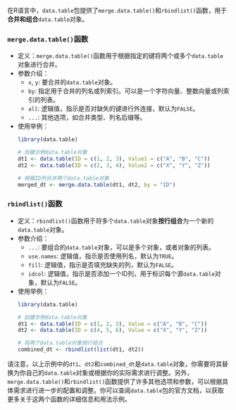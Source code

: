 在R语言中，`data.table`包提供了`merge.data.table()`和`rbindlist()`函数，用于**合并和组合**`data.table`对象。

### `merge.data.table()`函数
   - 定义：`merge.data.table()`函数用于根据指定的键将两个或多个`data.table`对象进行合并。
   - 参数介绍：
     - `x`, `y`: 要合并的`data.table`对象。
     - `by`: 指定用于合并的列名或列索引。可以是一个字符向量、整数向量或列索引的列表。
     - `all`: 逻辑值，指示是否对缺失的键进行外连接，默认为`FALSE`。
     - `...`: 其他选项，如合并类型、列名后缀等。
   - 使用举例：
     ```R
     library(data.table)
     
     # 创建示例data.table对象
     dt1 <- data.table(ID = c(1, 2, 3), Value1 = c("A", "B", "C"))
     dt2 <- data.table(ID = c(2, 3, 4), Value2 = c("X", "Y", "Z"))
     
     # 根据ID列合并两个data.table对象
     merged_dt <- merge.data.table(dt1, dt2, by = "ID")
     ```

### `rbindlist()`函数
   - 定义：`rbindlist()`函数用于将多个`data.table`对象**按行组合**为一个新的`data.table`对象。
   - 参数介绍：
     - `...`: 要组合的`data.table`对象，可以是多个对象，或者对象的列表。
     - `use.names`: 逻辑值，指示是否使用列名，默认为`TRUE`。
     - `fill`: 逻辑值，指示是否填充缺失的列，默认为`FALSE`。
     - `idcol`: 逻辑值，指示是否添加一个ID列，用于标识每个源`data.table`对象，默认为`FALSE`。
   - 使用举例：
     ```R
     library(data.table)
     
     # 创建示例data.table对象
     dt1 <- data.table(ID = c(1, 2, 3), Value = c("A", "B", "C"))
     dt2 <- data.table(ID = c(4, 5, 6), Value = c("X", "Y", "Z"))
     
     # 将两个data.table对象按行组合
     combined_dt <- rbindlist(list(dt1, dt2))
     ```

请注意，以上示例中的`dt1`、`dt2`和`combined_dt`是`data.table`对象，你需要将其替换为你自己的`data.table`对象或根据你的实际需求进行调整。另外，`merge.data.table()`和`rbindlist()`函数提供了许多其他选项和参数，可以根据具体需求进行进一步的配置和调整。你可以查阅`data.table`包的官方文档，以获取更多关于这两个函数的详细信息和用法示例。